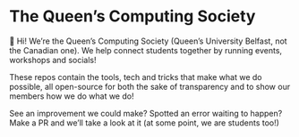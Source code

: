 # The Queen’s Computing Society

👋 Hi! We’re the Queen’s Computing Society (Queen’s University Belfast, not the Canadian one). We help connect students together by running events, workshops and socials! 

These repos contain the tools, tech and tricks that make what we do possible, all open-source for both the sake of transparency and to show our members how we do what we do! 

See an improvement we could make? Spotted an error waiting to happen? Make a PR and we’ll take a look at it (at some point, we are students too!)
